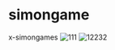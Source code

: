 # simongame
x-simongames
![111](https://github.com/pranavv04/simongame/assets/113121206/083ee673-1251-47f0-9d3e-02adebeafec6)
![12232](https://github.com/pranavv04/simongame/assets/113121206/3a807d32-4b1b-46a8-8c47-179fca0bd96e)
